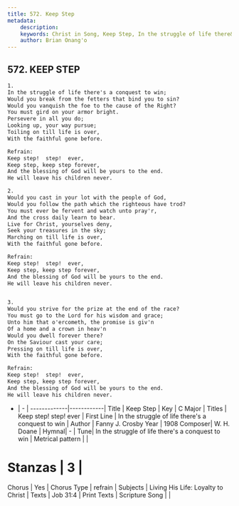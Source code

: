 ```yaml
---
title: 572. Keep Step
metadata:
    description: 
    keywords: Christ in Song, Keep Step, In the struggle of life there&#039;s a conquest to win, Keep step!  step!  ever
    author: Brian Onang'o
---
```



## 572. KEEP STEP

```txt
1.
In the struggle of life there's a conquest to win;
Would you break from the fetters that bind you to sin?
Would you vanquish the foe to the cause of the Right?
You must gird on your armor bright.
Persevere in all you do;
Looking up, your way pursue;
Toiling on till life is over,
With the faithful gone before.

Refrain:
Keep step!  step!  ever,
Keep step, keep step forever,
And the blessing of God will be yours to the end.
He will leave his children never.

2.
Would you cast in your lot with the people of God,
Would you follow the path which the righteous have trod?
You must ever be fervent and watch unto pray'r,
And the cross daily learn to bear.
Live for Christ, yourselves deny,
Seek your treasures in the sky;
Marching on till life is over,
With the faithful gone before. 

Refrain:
Keep step!  step!  ever,
Keep step, keep step forever,
And the blessing of God will be yours to the end.
He will leave his children never.


3.
Would you strive for the prize at the end of the race?
You must go to the Lord for his wisdom and grace;
Unto him that o'ercometh, the promise is giv'n
Of a home and a crown in heav'n
Would you dwell forever there?
On the Saviour cast your care;
Pressing on till life is over,
With the faithful gone before. 

Refrain:
Keep step!  step!  ever,
Keep step, keep step forever,
And the blessing of God will be yours to the end.
He will leave his children never.

```

- |   -  |
-------------|------------|
Title | Keep Step |
Key | C Major |
Titles | Keep step!  step!  ever |
First Line | In the struggle of life there&#039;s a conquest to win |
Author | Fanny J. Crosby
Year | 1908
Composer| W. H. Doane |
Hymnal|  - |
Tune| In the struggle of life there&#039;s a conquest to win |
Metrical pattern | |
# Stanzas | 3 |
Chorus | Yes |
Chorus Type | refrain |
Subjects | Living His Life: Loyalty to Christ |
Texts | Job 31:4 |
Print Texts | 
Scripture Song |  |
  
